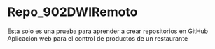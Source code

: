 # Repo_902DWIRemoto
Esta solo es una prueba para aprender a crear repositorios en GitHub
Aplicacion web para el control de  productos de un restaurante
